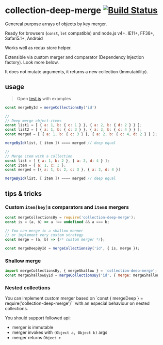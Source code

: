 # collection-deep-merge [![Build Status](https://travis-ci.org/a-x-/collection-deep-merge.svg?branch=master)](https://travis-ci.org/a-x-/collection-deep-merge)

Genereal purpose arrays of objects by key merger.

Ready for browsers (`const`, `let` compatible) and node.js v4+.
IE11+, FF36+, Safari5.1+, Android

Works well as redux store helper.

Extensible via custom merger and comparator (Dependency Injection factory). Look more below.

It does not mutate arguments, it returns a new collection (Immutability).

## usage

> Open [test.js](https://github.com/a-x-/collection-deep-merge/blob/master/test.js) with examples

```js
const mergeById = mergeCollectionsBy('id')

//
// Deep merge object-items
const list1 = [ { a: 1, b: { c: 1 } }, { a: 2, b: { d: 2 } } ];
const list2 = [ { a: 1, b: { c: 3 } }, { a: 2, b: { c: 4 } } ];
const merged = [ { a: 1, b: { c: 3 } }, { a: 2, b: { c: 4, d: 2 } } ];

mergeById(list, [ item ]) ==== merged // deep equal

//
// Merge item with a collection
const list = [ { a: 1, b: 2 }, { a: 2, d: 4 } ];
const item = { a: 1, c: 3 };
const merged = [{ a: 1, b: 2, c: 3 }, { a: 2, d: 4 }]

mergeById(list, [ item ]) ==== merged // deep equal
```

## tips & tricks

### Custom `item[key]`s comparators and `item`s mergers
```js
const mergeCollectionsBy = require('collection-deep-merge');
const is = (a, b) => a !== undefined && a === b;

// You can merge in a shallow manner
// or implement very custom strategy
const merge = (a, b) => {/* custom merger */};

const mergeDeepById = mergeCollectionsBy('id', { is, merge });
```

### Shallow merge
```js
import mergeCollectionsBy, { mergeShallow } = 'collection-deep-merge';
const mergeShallowById = mergeCollectionsBy('id', { merge: mergeShallow });
```

### Nested collections
You can implement custom merger based on
`const { mergeDeep } = require('collection-deep-merge')``
with an especial behaviour on nested collections.

You should support followed api:

- merger is immutable
- merger invokes with `(Object a, Object b)` args
- merger returns `Object c`
